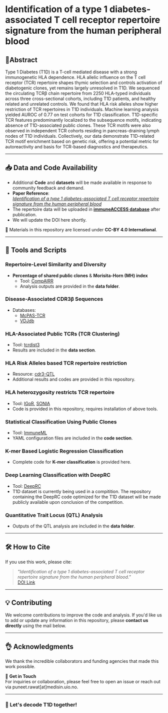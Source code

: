 # Identification of a type 1 diabetes-associated T cell receptor repertoire signature from the human peripheral blood

## 📄Abstract

Type 1 Diabetes (T1D) is a T-cell mediated disease with a strong immunogenetic HLA dependence. HLA allelic influence on the T cell receptor (TCR) repertoire shapes thymic selection and controls activation of diabetogenic clones, yet remains largely unresolved in T1D. We sequenced the circulating TCRβ chain repertoire from 2250 HLA-typed individuals across three cross-sectional cohorts, including T1D patients, and healthy related and unrelated controls. We found that HLA risk alleles show higher restriction of TCR repertoires in T1D individuals. Machine learning analysis yielded AUROC of 0.77 on test cohorts for T1D classification. T1D-specific TCR features predominantly localized to the subsequence motifs, indicating absence of T1D-associated public clones. These TCR motifs were also observed in independent TCR cohorts residing in pancreas-draining lymph nodes of T1D individuals. Collectively, our data demonstrate T1D-related TCR motif enrichment based on genetic risk, offering a potential metric for autoreactivity and basis for TCR-based diagnostics and therapeutics.

---

## 📥 Data and Code Availability 

- Additional **Code** and **datasets** will be made available in response to community feedback and demand.
- **Paper Reference**:  
  *[Identification of a type 1 diabetes-associated T cell receptor repertoire signature from the human peripheral blood](https://www.medrxiv.org/content/10.1101/2024.12.10.24318751v1)*
- The repertoire data will be uploaded in **[immuneACCESS database](https://clients.adaptivebiotech.com/)** after publication.
- We will update the DOI here shortly.

📝 Materials in this repository are licensed under **CC-BY 4.0 International**.  

---
## 🔧 Tools and Scripts  

### **Repertoire-Level Similarity and Diversity**  
- **Percentage of shared public clones** & **Morisita-Horn (MH) index**  
  - Tool: [CompAIRR](https://github.com/uio-bmi/compairr)  
  - Analysis outputs are provided in the **data folder**.

### **Disease-Associated CDR3β Sequences**  
- Databases:  
  - [McPAS-TCR](https://friedmanlab.weizmann.ac.il/McPAS-TCR/)  
  - [VDJdb](https://vdjdb.cdr3.net/)  

### **HLA-Associated Public TCRs (TCR Clustering)**  
- Tool: [tcrdist3](https://github.com/phbradley/tcr-dist)  
- Results are included in the **data section**.

### **HLA Risk Alleles based TCR repertoire restriction**  
- Resource: [cdr3-QTL](https://github.com/immunogenomics/cdr3-QTL/tree/main)  
- Additional results and codes are provided in this repository.

### **HLA heterozygosity restricts TCR repertoire**  
- Tool: [IGoR](https://github.com/qmarcou/IGoR), [SONIA](https://github.com/statbiophys/SONIA)
- Code is provided in this repository, requires installation of above tools.

### **Statistical Classification Using Public Clones**  
- Tool: [ImmuneML](https://github.com/uio-bmi/immuneML)  
- YAML configuration files are included in the **code section**.

### **K-mer Based Logistic Regression Classification**  
- Complete code for **K-mer classification** is provided here.

### **Deep Learning Classification with DeepRC**  
- Tool: [DeepRC](https://github.com/ml-jku/DeepRC)
- T1D dataset is currently being used in a compitition. The repository containing the DeepRC code optimized for the T1D dataset will be made publicly available upon conclusion of the competition.

### **Quantitative Trait Locus (QTL) Analysis**  
- Outputs of the QTL analysis are included in the **data folder**.

---

## 🛠️ How to Cite  
If you use this work, please cite:  
> *"Identification of a type 1 diabetes-associated T cell receptor repertoire signature from the human peripheral blood."*  
> [DOI Link](https://www.medrxiv.org/content/10.1101/2024.12.10.24318751v1)  

---

## 💡 Contributing  
We welcome contributions to improve the code and analysis.
If you'd like us to add or update any information in this repository, please **contact us directly** using the mail below.  

---

## 👌 Acknowledgments  
We thank the incredible collaborators and funding agencies that made this work possible.  

🚀 **Get in Touch**  
For inquiries or collaboration, please feel free to open an issue or reach out via puneet.rawat[at]medisin.uio.no.

---

### 🌟 **Let's decode T1D together!**  

